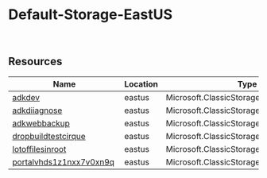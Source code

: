 # Default-Storage-EastUS 
 
## Resources


| Name | Location | Type |
| --- | --- | --- |
| [adkdev](adkdev--1155264614.md)  | eastus  | Microsoft.ClassicStorage/storageAccounts  |
| [adkdiiagnose](adkdiiagnose-368255533.md)  | eastus  | Microsoft.ClassicStorage/storageAccounts  |
| [adkwebbackup](adkwebbackup-1617027366.md)  | eastus  | Microsoft.ClassicStorage/storageAccounts  |
| [dropbuildtestcirque](dropbuildtestcirque-2082413147.md)  | eastus  | Microsoft.ClassicStorage/storageAccounts  |
| [lotoffilesinroot](lotoffilesinroot-1763403590.md)  | eastus  | Microsoft.ClassicStorage/storageAccounts  |
| [portalvhds1z1nxx7v0xn9q](portalvhds1z1nxx7v0xn9q--1227356832.md)  | eastus  | Microsoft.ClassicStorage/storageAccounts  |



